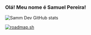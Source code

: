 ### Olá! Meu nome é Samuel Pereira!
![Samm Dev GitHub stats](https://github-readme-stats.vercel.app/api?username=sammdev100&show_icons=true&bg_color=00000000)


[![roadmap.sh](https://roadmap.sh/card/tall/666dbd985a1e5ea6c25a4a42?variant=dark)](https://roadmap.sh)
